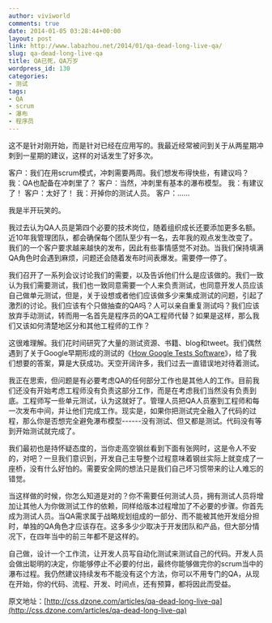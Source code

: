 ```yaml
---
author: viviworld
comments: true
date: 2014-01-05 03:28:44+00:00
layout: post
link: http://www.labazhou.net/2014/01/qa-dead-long-live-qa/
slug: qa-dead-long-live-qa
title: QA已死，QA万岁
wordpress_id: 130
categories:
- 测试
tags:
- QA
- scrum
- 瀑布
- 程序员
---
```


这不是针对刚开始，而是针对已经在应用写的。我最近经常被问到关于从两星期冲刺到一星期的建议，这样的对话发生了好多次。

客户：我们在用scrum模式，冲刺需要两周。我们想发布得快些，有建议吗？
我：QA也配备在冲刺里了？
客户：当然，冲刺里有基本的瀑布模型。
我：有建议了！
客户：太好了！
我：开掉你的测试人员。
客户：……

我是半开玩笑的。

我过去认为QA人员是第四个必要的技术岗位，随着组织成长还要添加更多名额。近10年我管理团队，都会确保每个团队至少有一名，去年我的观点发生改变了。我们的一个客户要求越来越快的发布，因此有些事情感觉不对劲。当我们保持填满QA角色时会遇到麻烦，问题还会随着发布时间表爆发。需要停一停了。

我们召开了一系列会议讨论我们的需要，以及告诉他们什么是应该做的。我们一致认为我们需要测试，我们也一致同意需要一个人来负责测试，也同意开发人员应该自己做单元测试，但是，关于设想或者他们应该做多少来集成测试的问题，引起了激烈的讨论。我们应该有个只做抽查的QA吗？人可以亲自重复测试吗？我们应该放弃手动测试，转而用一名首先是程序员的QA工程师代替？如果是这样，那么我们又该如何清楚地区分和其他工程师的工作？

这很难理解。我们花时间研究了大量的测试资源、书籍、blog和tweet。我们偶然遇到了关于Google早期形成的测试的《[How Google Tests Software](http://www.amazon.com/Google-Tests-Software-James-Whittaker-ebook/dp/B007MQLMF2/ref=tmm_kin_title_0)》，给了我们想要的答案，算是大获成功。天空开阔许多，我们过去一直错误地对待着测试。

我正在思索，但问题是有必要考虑QA的任何部分工作也是其他人的工作。目前我们还没有开始考虑工程师没有负责这部分工作，而是在考虑我们当然没有负责到底。工程师写一些单元测试，认为这就好了。管理人员把QA人员塞到工程师和每一次发布中间，并让他们完成工作。现实是，如果你把测试完全融入了代码的过程，那么你是否想完全避免瀑布模型------没有测试、但又都是测试。代码没有等到开始测试就完成了。

我们最初也是持怀疑态度的，当你走高空钢丝看到下面有张网时，这是令人不安的，对吧？一旦我们意识到，开发自己主导整个过程意味着钢丝实际上就变成了一座桥，没有什么好怕的。需要安全网的想法只是我们自己坏习惯带来的让人难忘的错觉。

当这样做的时候，你怎么知道是对的？你不需要任何测试人员，拥有测试人员将增加让其他人为你做测试工作的依赖，同样给版本过程增加了不必要的步骤。你首先成为测试人员。当QA需求属于战略规划组成的一部分、而不能被其他开发组分担时，单独的QA角色才应该存在。这多多少少取决于开发团队和产品，但大部分情况下，在四年当中的前三年都不是这样的。

自己做，设计一个工作流，让开发人员写自动化测试来测试自己的代码。开发人员会做出聪明的决定，你能够停止不必要的付出，最终你能够做完你的scrum当中的瀑布过程。我仍然建议持续发布不能没有这个方法，你可以不用专门的QA，从现在开始，你的代码、流程、开发、时间点，还有预算，都将因此而受益。

原文地址：[http://css.dzone.com/articles/qa-dead-long-live-qa](http://css.dzone.com/articles/qa-dead-long-live-qa)
